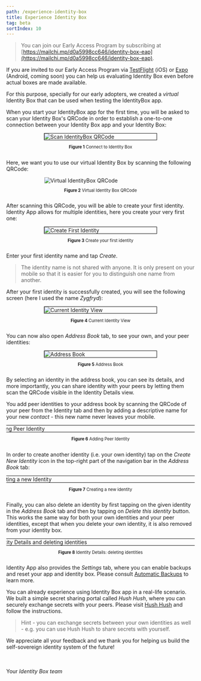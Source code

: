 ```yaml
---
path: /experience-identity-box
title: Experience Identity Box
tag: beta
sortIndex: 10
---
```


> You can join our Early Access Program by subscribing at [https://mailchi.mp/d0a5998cc646/identity-box-eap](https://mailchi.mp/d0a5998cc646/identity-box-eap).

If you are invited to our Early Access Program via [TestFlight](https://developer.apple.com/testflight/) (iOS) or [Expo](https://expo.io) (Android, coming soon) you can help us evaluating Identity Box even before actual boxes are made available.

For this purpose, specially for our early adopters, we created a *virtual* Identity Box that can be used when testing the IdentityBox app.

When you start your IdentityBox app for the first time, you will be asked to scan your Identity Box's QRCode in order to establish a one-to-one connection between your Identity Box app and your Identity Box:

<a id="figure-1"></a> 
<div class="flex-wrap">
<div class="bordered-content-300">
  <img alt="Scan IdentityBox QRCode" src="assets/ExperienceIdBox-assets/ConnectToIdBox.png" />
</div>
<p class="figure-title"><b>Figure 1</b> Connect to Identity Box</p>
</div>

Here, we want you to use our virtual Identity Box by scanning the following QRCode:

<a id="figure-2"></a> 
<div class="flex-wrap">
<div style="width: 300px;">
  <img alt="Virtual IdentityBox QRCode" src="assets/ExperienceIdBox-assets/QRCodeStockholm.png" />
</div>
<p class="figure-title"><b>Figure 2</b> Virtual Identity Box QRCode</p>
</div>

After scanning this QRCode, you will be able to create your first identity. Identity App allows for multiple identities, here you create your very first one:

<a id="figure-3"></a> 
<div class="flex-wrap">
<div class="bordered-content-300">
  <img alt="Create First Identity" src="assets/ExperienceIdBox-assets/CreateFirstIdentity.png"/>
</div>
<p class="figure-title"><b>Figure 3</b> Create your first identity</p>
</div>


Enter your first identity name and tap _Create_.

> The identity name is not shared with anyone. It is only present on your mobile so that it is easier for you to distinguish one name from another.

After your first identity is successfully created, you will see the following screen (here I used the name *Zygfryd*):

<a id="figure-4"></a> 
<div class="flex-wrap">
<div class="bordered-content-300">
  <img alt="Current Identity View" src="assets/ExperienceIdBox-assets/Zygfryd.png"/>
</div>
<p class="figure-title"><b>Figure 4</b> Current Identity View</p>
</div>

You can now also open *Address Book* tab, to see your own, and your peer identities:

<a id="figure-5"></a> 
<div class="flex-wrap">
<div class="bordered-content-300">
  <img alt="Address Book" src="assets/ExperienceIdBox-assets/AddressBook.png"/>
</div>
<p class="figure-title"><b>Figure 5</b> Address Book</p>
</div>

By selecting an identity in the address book, you can see its details, and more importantly, you can share
identity with your peers by letting them scan the QRCode visible in the Identity Details view.

You add peer identities to your address book by scanning the QRCode of your peer from the Identity tab and then by adding a descriptive name for your new *contact* - this new name never leaves your mobile.

<a id="figure-6"></a> 
<div class="scrollable flex-wrap responsive">
<div class="bordered-content-600">
  <img alt="Adding Peer Identity" src="assets/ExperienceIdBox-assets/NewPeerIdentity.png"/>
</div>
</div>
<div class="flex-wrap responsive">
<p class="figure-title"><b>Figure 6</b> Adding Peer Identity</p>
</div>

In order to create another identity (i.e. your own identity) tap on the _Create New Identity_ icon in the top-right part of the navigation bar in the _Address Book_ tab:

<a id="figure-7"></a> 
<div class="scrollable flex-wrap responsive">
<div class="bordered-content-600">
  <img alt="Creating a new Identity" src="assets/ExperienceIdBox-assets/CreateNewIdentity.png"/>
</div>
</div>
<div class="flex-wrap responsive">
<p class="figure-title"><b>Figure 7</b> Creating a new identity</p>
</div>

Finally, you can also delete an identity by first tapping on the given identity in the _Address Book_ tab and then by tapping on _Delete this identity_ button. This works the same way for both your own identities and your peer identities, except that when you delete your own identity, it is also removed from your identity box.

<a id="figure-8"></a> 
<div class="scrollable flex-wrap responsive">
<div class="bordered-content-600">
  <img alt="Identity Details and deleting identities" src="assets/ExperienceIdBox-assets/IdentityDetails.png"/>
</div>
</div>
<div class="flex-wrap responsive">
<p class="figure-title"><b>Figure 8</b> Identity Details: deleting identities</p>
</div>

Identity App also provides the _Settings_ tab, where you can enable backups and reset your app and identity box. Please consult [Automatic Backups](/backups) to learn more.



You can already experience using Identity Box app in a real-life scenario. We built a simple secret sharing portal called *Hush Hush*, where you can securely exchange secrets with your peers. Please visit <a href="https://hush-hush.xyz" target="_blank">Hush Hush</a> and follow
the instructions.

> Hint - you can exchange secrets between your own identities as well - e.g. you can use Hush Hush to share secrets with yourself.

We appreciate all your feedback and we thank you for helping us build the self-sovereign identity system of the future!

<br/><br/>
Your *Identity Box team*

<style scoped>
.scrollable {
  width: 100%;
  overflow-x: auto;
}
.flex-wrap {
  display:flex;
  flex-flow:column;
  justify-content:center;
  align-items: center;
}
@media (max-width: 650px) {
  .responsive {
    align-items: flex-start;
  }  
}
.figure-title {
  font-size: 0.8em
}
.bordered-content-600 {
  width: 600px;
  border: 1px solid black;
}
.bordered-content-300 {
  width: 300px;
  border: 1px solid black;
}
</style>

